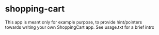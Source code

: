 shopping-cart
=============
This app is meant only for example purpose, to provide hint/pointers towards writing your own ShoppingCart app.
See usage.txt for a brief intro






